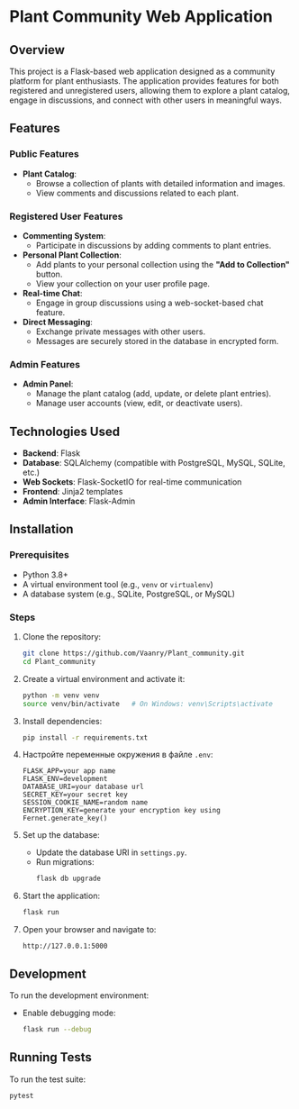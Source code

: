 # Plant Community Web Application

## Overview
This project is a Flask-based web application designed as a community platform for plant enthusiasts. The application provides features for both registered and unregistered users, allowing them to explore a plant catalog, engage in discussions, and connect with other users in meaningful ways.

## Features

### Public Features
- **Plant Catalog**:
  - Browse a collection of plants with detailed information and images.
  - View comments and discussions related to each plant.

### Registered User Features
- **Commenting System**:
  - Participate in discussions by adding comments to plant entries.
- **Personal Plant Collection**:
  - Add plants to your personal collection using the **"Add to Collection"** button.
  - View your collection on your user profile page.
- **Real-time Chat**:
  - Engage in group discussions using a web-socket-based chat feature.
- **Direct Messaging**:
  - Exchange private messages with other users.
  - Messages are securely stored in the database in encrypted form.

### Admin Features
- **Admin Panel**:
  - Manage the plant catalog (add, update, or delete plant entries).
  - Manage user accounts (view, edit, or deactivate users).

## Technologies Used
- **Backend**: Flask
- **Database**: SQLAlchemy (compatible with PostgreSQL, MySQL, SQLite, etc.)
- **Web Sockets**: Flask-SocketIO for real-time communication
- **Frontend**: Jinja2 templates
- **Admin Interface**: Flask-Admin

## Installation

### Prerequisites
- Python 3.8+
- A virtual environment tool (e.g., `venv` or `virtualenv`)
- A database system (e.g., SQLite, PostgreSQL, or MySQL)

### Steps
1. Clone the repository:
   ```bash
   git clone https://github.com/Vaanry/Plant_community.git
   cd Plant_community
   ```

2. Create a virtual environment and activate it:
   ```bash
   python -m venv venv
   source venv/bin/activate   # On Windows: venv\Scripts\activate
   ```

3. Install dependencies:
   ```bash
   pip install -r requirements.txt
   ```

4. Настройте переменные окружения в файле `.env`:
   ```env
   FLASK_APP=your app name
   FLASK_ENV=development
   DATABASE_URI=your database url
   SECRET_KEY=your secret key
   SESSION_COOKIE_NAME=random name
   ENCRYPTION_KEY=generate your encryption key using Fernet.generate_key()
   ```

5. Set up the database:
   - Update the database URI in `settings.py`.
   - Run migrations:
     ```bash
     flask db upgrade
     ```

6. Start the application:
   ```bash
   flask run
   ```

7. Open your browser and navigate to:
   ```
   http://127.0.0.1:5000
   ```

## Development
To run the development environment:
- Enable debugging mode:
  ```bash
  flask run --debug
  ```

## Running Tests
To run the test suite:
```bash
pytest
```
